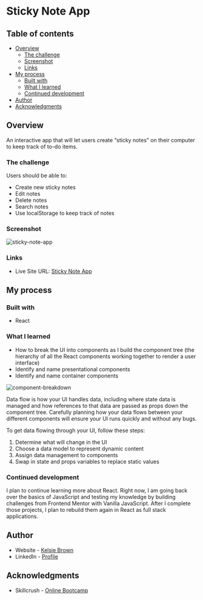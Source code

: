 # Sticky Note App

## Table of contents

- [Overview](#overview)
  - [The challenge](#the-challenge)
  - [Screenshot](#screenshot)
  - [Links](#links)
- [My process](#my-process)
  - [Built with](#built-with)
  - [What I learned](#what-i-learned)
  - [Continued development](#continued-development)
- [Author](#author)
- [Acknowledgments](#acknowledgments)

## Overview

An interactive app that will let users create “sticky notes” on their computer to keep track of to-do items.

### The challenge

Users should be able to:

- Create new sticky notes
- Edit notes
- Delete notes
- Search notes
- Use localStorage to keep track of notes

### Screenshot

![sticky-note-app](https://github.com/user-attachments/assets/7c205d08-c6b0-4c57-bb23-9220756fdaef)


### Links

- Live Site URL: [Sticky Note App](https://kelsiepaige.github.io/sticky-note-app/)

## My process

### Built with

- React

### What I learned

<ul>
    <li>How to break the UI into components as I build the component tree (the hierarchy of all the React components working together to render a user interface)</li>
	<li>Identify and name presentational components</li>
	<li>Identify and name container components</li>
</ul>

![component-breakdown](https://github.com/user-attachments/assets/5d146371-4aac-4262-829b-3fd493cca6b6)

Data flow is how your UI handles data, including where state data is managed and how references to that data are passed as props down the component tree. Carefully planning how your data flows between your different components will ensure your UI runs quickly and without any bugs.

To get data flowing through your UI, follow these steps:

1. Determine what will change in the UI
2. Choose a data model to represent dynamic content
3. Assign data management to components
4. Swap in state and props variables to replace static values



### Continued development

I plan to continue learning more about React. Right now, I am going back over the basics of JavaScript and testing my knowledge by building challenges from Frontend Mentor with Vanilla JavaScript. After I complete those projects, I plan to rebuild them again in React as full stack applications.  

## Author

- Website - [Kelsie Brown](https://kelsiepaige.github.io/portfolio/)
- LinkedIn - [Profile](https://www.linkedin.com/in/kelsiebrowndeveloper/)

## Acknowledgments

- Skillcrush - [Online Bootcamp](https://skillcrush.com/)

